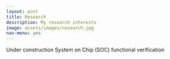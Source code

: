 ```yaml
---
layout: post
title: Research
description: My research interests
image: assets/images/research.jpg
nav-menu: yes
---
```


Under construction
System on Chip (SOC) functional verification
